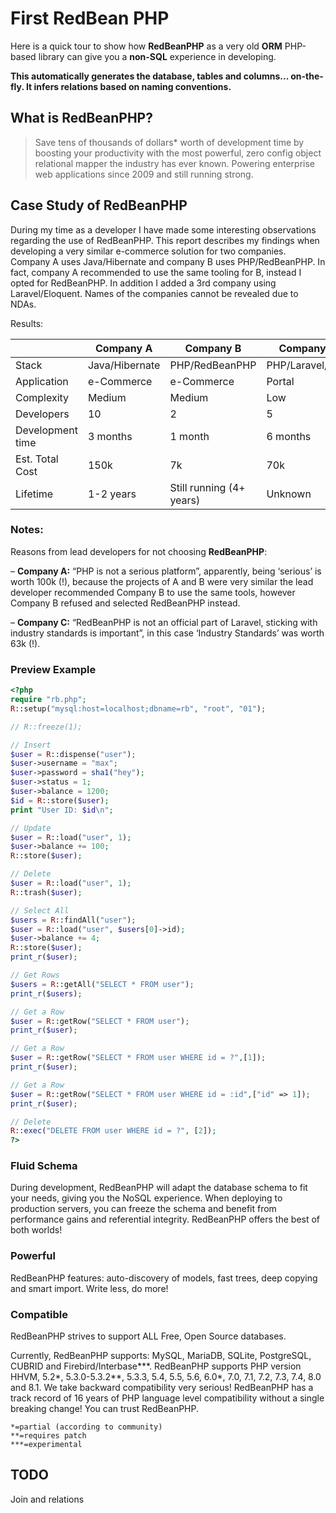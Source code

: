 # First RedBean PHP

Here is a quick tour to show how **RedBeanPHP** as a very old **ORM** PHP-based library can give you a **non-SQL** experience in developing.

**This automatically generates the database, tables and columns... on-the-fly. It infers relations based on naming conventions.**

## What is RedBeanPHP?

> Save tens of thousands of dollars* worth of development time by boosting your productivity with the most powerful, zero config object relational mapper the industry has ever known.
> Powering enterprise web applications since 2009 and still running strong.

## Case Study of RedBeanPHP

During my time as a developer I have made some interesting observations regarding the use of RedBeanPHP. This report describes my findings when developing a very similar e-commerce solution for two companies. Company A uses Java/Hibernate and company B uses PHP/RedBeanPHP. In fact, company A recommended to use the same tooling for B, instead I opted for RedBeanPHP. In addition I added a 3rd company using Laravel/Eloquent. Names of the
companies cannot be revealed due to NDAs.

Results:

|            | Company A | Company B | Company C |
| ---------- | --------- | --------- | --------- |
| Stack      |  Java/Hibernate | PHP/RedBeanPHP | PHP/Laravel/Eloq |
| Application | e-Commerce | e-Commerce | Portal |
| Complexity | Medium | Medium | Low |
| Developers | 10 | 2 | 5 |
| Development time | 3 months | 1 month | 6 months |
| Est. Total Cost | 150k | 7k | 70k |
| Lifetime | 1-2 years | Still running (4+ years) | Unknown |

### Notes:

Reasons from lead developers for not choosing **RedBeanPHP**:

– **Company A:** “PHP is not a serious platform”, apparently, being ‘serious’ is worth 100k (!),
because the projects of A and B were very similar the lead developer recommended Company B to
use the same tools, however Company B refused and selected RedBeanPHP instead.

– **Company C:** “RedBeanPHP is not an official part of Laravel, sticking with industry standards is
important”, in this case ‘Industry Standards’ was worth 63k (!).

### Preview Example

```php
<?php
require "rb.php";
R::setup("mysql:host=localhost;dbname=rb", "root", "01");

// R::freeze(1);

// Insert
$user = R::dispense("user");
$user->username = "max";
$user->password = sha1("hey");
$user->status = 1;
$user->balance = 1200;
$id = R::store($user);
print "User ID: $id\n";

// Update
$user = R::load("user", 1);
$user->balance += 100;
R::store($user);

// Delete
$user = R::load("user", 1);
R::trash($user);

// Select All
$users = R::findAll("user");
$user = R::load("user", $users[0]->id);
$user->balance += 4;
R::store($user);
print_r($user);

// Get Rows
$users = R::getAll("SELECT * FROM user");
print_r($users);

// Get a Row
$user = R::getRow("SELECT * FROM user");
print_r($user);

// Get a Row
$user = R::getRow("SELECT * FROM user WHERE id = ?",[1]);
print_r($user);

// Get a Row
$user = R::getRow("SELECT * FROM user WHERE id = :id",["id" => 1]);
print_r($user);

// Delete
R::exec("DELETE FROM user WHERE id = ?", [2]);
?>
```

### Fluid Schema

During development, RedBeanPHP will adapt the database schema to fit your needs, giving you the NoSQL experience. When deploying to production servers, you can freeze the schema and benefit from performance gains and referential integrity.
RedBeanPHP offers the best of both worlds!

### Powerful

RedBeanPHP features: auto-discovery of models, fast trees, deep copying and smart import.
Write less, do more!

### Compatible

RedBeanPHP strives to support ALL Free, Open Source databases.

Currently, RedBeanPHP supports: MySQL, MariaDB, SQLite, PostgreSQL, CUBRID and Firebird/Interbase***. RedBeanPHP supports PHP version HHVM, 5.2*, 5.3.0-5.3.2**, 5.3.3, 5.4, 5.5, 5.6, 6.0*, 7.0, 7.1, 7.2, 7.3, 7.4, 8.0 and 8.1. We take backward compatibility very serious! RedBeanPHP has a track record of 16 years of PHP language level compatibility without a single breaking change! You can trust RedBeanPHP.

```
*=partial (according to community)
**=requires patch
***=experimental
```

## TODO

Join and relations
